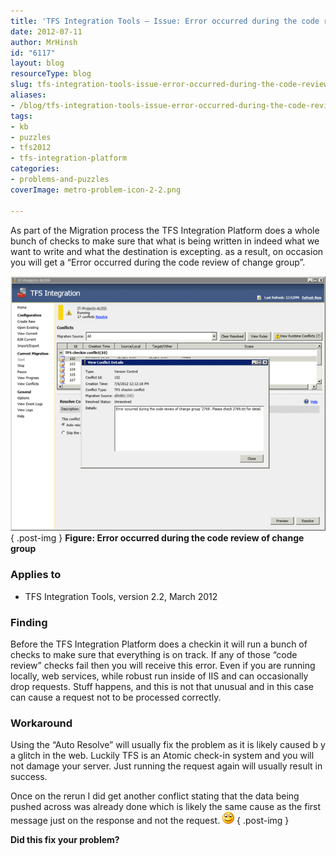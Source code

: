 ```yaml
---
title: 'TFS Integration Tools – Issue: Error occurred during the code review of change group'
date: 2012-07-11
author: MrHinsh
id: "6117"
layout: blog
resourceType: blog
slug: tfs-integration-tools-issue-error-occurred-during-the-code-review-of-change-group
aliases:
- /blog/tfs-integration-tools-issue-error-occurred-during-the-code-review-of-change-group
tags:
- kb
- puzzles
- tfs2012
- tfs-integration-platform
categories:
- problems-and-puzzles
coverImage: metro-problem-icon-2-2.png

---
```



As part of the Migration process the TFS Integration Platform does a whole bunch of checks to make sure that what is being written in indeed what we want to write and what the destination is excepting. as a result, on occasion you will get a “Error occurred during the code review of change group”.

[![7-6-2012 12-52-15 PM](images/7-6-2012-12-52-15-PM_thumb1-1-1.png "7-6-2012 12-52-15 PM")](http://blog.hinshelwood.com/files/2012/07/7-6-2012-12-52-15-PM1.png)  
{ .post-img }
**Figure: Error occurred during the code review of change group**

### Applies to

- TFS Integration Tools, version 2.2, March 2012

### Finding

Before the TFS Integration Platform does a checkin it will run a bunch of checks to make sure that everything is on track. If any of those “code review” checks fail then you will receive this error. Even if you are running locally, web services, while robust run inside of IIS and can occasionally drop requests. Stuff happens, and this is not that unusual and in this case can cause a request not to be processed correctly.

### Workaround

Using the “Auto Resolve” will usually fix the problem as it is likely caused b y a glitch in the web. Luckily TFS is an Atomic check-in system and you will not damage your server. Just running the request again will usually result in success.

Once on the rerun I did get another conflict stating that the data being pushed across was already done which is likely the same cause as the first message just on the response and not the request. ![Smile](images/wlEmoticon-smile1-3-3.png)
{ .post-img }

**Did this fix your problem?**


